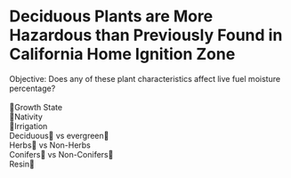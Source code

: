# Deciduous Plants are More Hazardous than Previously Found in California Home Ignition Zone


Objective: Does any of these plant characteristics affect live fuel moisture percentage?  <br />
 <br />
🌱Growth State  <br />
🌱Nativity  <br />
🌱Irrigation  <br />
Deciduous🌳 vs evergreen🌲  <br />
Herbs🌿 vs Non-Herbs  <br />
Conifers🌲 vs Non-Conifers🌳  <br />
Resin🍁  <br />

